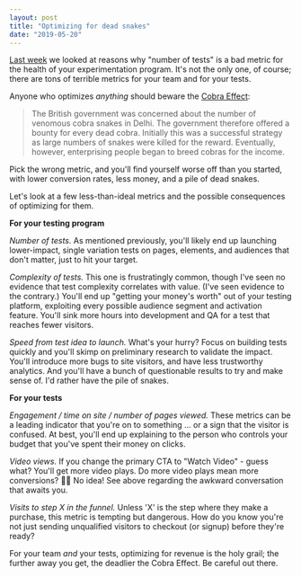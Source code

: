 ```yaml
---
layout: post
title: "Optimizing for dead snakes"
date: "2019-05-20"
---
```


[Last week](http://briandavidhall.com/why-number-of-tests-is-a-terrible-success-metric/) we looked at reasons why "number of tests" is a bad metric for the health of your experimentation program. It's not the only one, of course; there are tons of terrible metrics for your team and for your tests.

Anyone who optimizes _anything_ should beware the [Cobra Effect](https://en.wikipedia.org/wiki/Cobra_effect):

> The British government was concerned about the number of venomous cobra snakes in Delhi. The government therefore offered a bounty for every dead cobra. Initially this was a successful strategy as large numbers of snakes were killed for the reward. Eventually, however, enterprising people began to breed cobras for the income.

Pick the wrong metric, and you'll find yourself worse off than you started, with lower conversion rates, less money, and a pile of dead snakes.

Let's look at a few less-than-ideal metrics and the possible consequences of optimizing for them.

**For your testing program**

_Number of tests._ As mentioned previously, you'll likely end up launching lower-impact, single variation tests on pages, elements, and audiences that don't matter, just to hit your target.

_Complexity of tests._ This one is frustratingly common, though I've seen no evidence that test complexity correlates with value. (I've seen evidence to the contrary.) You'll end up "getting your money's worth" out of your testing platform, exploiting every possible audience segment and activation feature. You'll sink more hours into development and QA for a test that reaches fewer visitors.

_Speed from test idea to launch._ What's your hurry? Focus on building tests quickly and you'll skimp on preliminary research to validate the impact. You'll introduce more bugs to site visitors, and have less trustworthy analytics. And you'll have a bunch of questionable results to try and make sense of. I'd rather have the pile of snakes.

**For your tests**

_Engagement / time on site / number of pages viewed._ These metrics can be a leading indicator that you're on to something ... or a sign that the visitor is confused. At best, you'll end up explaining to the person who controls your budget that you've spent their money on clicks.

_Video views._ If you change the primary CTA to "Watch Video" - guess what? You'll get more video plays. Do more video plays mean more conversions? 🤷‍♂️ No idea! See above regarding the awkward conversation that awaits you.

_Visits to step X in the funnel._ Unless 'X' is the step where they make a purchase, this metric is tempting but dangerous. How do you know you're not just sending unqualified visitors to checkout (or signup) before they're ready?

For your team _and_ your tests, optimizing for revenue is the holy grail; the further away you get, the deadlier the Cobra Effect. Be careful out there.
